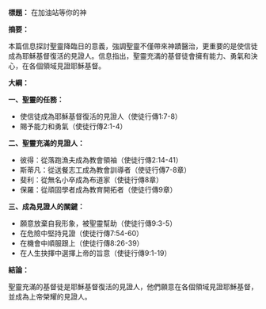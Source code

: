 **標題：** 在加油站等你的神

**摘要：**

本篇信息探討聖靈降臨日的意義，強調聖靈不僅帶來神蹟醫治，更重要的是使信徒成為耶穌基督復活的見證人。信息指出，聖靈充滿的基督徒會擁有能力、勇氣和決心，在各個領域見證耶穌基督。

**大綱：**

**一、聖靈的任務：**

* 使信徒成為耶穌基督復活的見證人（使徒行傳1:7-8）
* 賜予能力和勇氣（使徒行傳2:1-4）

**二、聖靈充滿的見證人：**

* 彼得：從落跑漁夫成為教會領袖（使徒行傳2:14-41）
* 斯蒂凡：從送餐志工成為教會訓導者（使徒行傳7-8章）
* 斐利：從無名小卒成為布道家（使徒行傳8章）
* 保羅：從頑固學者成為教育開拓者（使徒行傳9章）

**三、成為見證人的關鍵：**

* 願意放棄自我形象，被聖靈幫助（使徒行傳9:3-5）
* 在危險中堅持見證（使徒行傳7:54-60）
* 在機會中順服跟上（使徒行傳8:26-39）
* 在人生抉擇中選擇上帝的旨意（使徒行傳9:1-19）

**結論：**

聖靈充滿的基督徒是耶穌基督復活的見證人，他們願意在各個領域見證耶穌基督，並成為上帝榮耀的見證人。